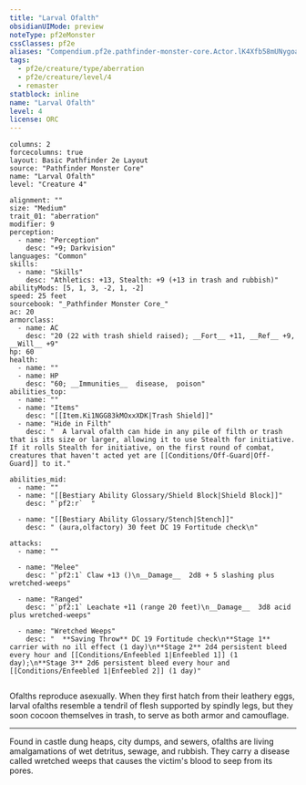 ```yaml
---
title: "Larval Ofalth"
obsidianUIMode: preview
noteType: pf2eMonster
cssClasses: pf2e
aliases: "Compendium.pf2e.pathfinder-monster-core.Actor.lK4Xfb58mUNygoae" 
tags:
  - pf2e/creature/type/aberration
  - pf2e/creature/level/4
  - remaster
statblock: inline
name: "Larval Ofalth"
level: 4
license: ORC
---
```


```statblock
columns: 2
forcecolumns: true
layout: Basic Pathfinder 2e Layout
source: "Pathfinder Monster Core"
name: "Larval Ofalth"
level: "Creature 4"

alignment: ""
size: "Medium"
trait_01: "aberration"
modifier: 9
perception:
  - name: "Perception"
    desc: "+9; Darkvision"
languages: "Common"
skills:
  - name: "Skills"
    desc: "Athletics: +13, Stealth: +9 (+13 in trash and rubbish)"
abilityMods: [5, 1, 3, -2, 1, -2]
speed: 25 feet
sourcebook: "_Pathfinder Monster Core_"
ac: 20
armorclass:
  - name: AC
    desc: "20 (22 with trash shield raised); __Fort__ +11, __Ref__ +9, __Will__ +9"
hp: 60
health:
  - name: ""
  - name: HP
    desc: "60; __Immunities__  disease,  poison"
abilities_top:
  - name: ""
  - name: "Items"
    desc: "[[Item.Ki1NGG83kMOxxXDK|Trash Shield]]"
  - name: "Hide in Filth"
    desc: "  A larval ofalth can hide in any pile of filth or trash that is its size or larger, allowing it to use Stealth for initiative. If it rolls Stealth for initiative, on the first round of combat, creatures that haven't acted yet are [[Conditions/Off-Guard|Off-Guard]] to it."

abilities_mid:
  - name: ""
  - name: "[[Bestiary Ability Glossary/Shield Block|Shield Block]]"
    desc: "`pf2:r`  "

  - name: "[[Bestiary Ability Glossary/Stench|Stench]]"
    desc: " (aura,olfactory) 30 feet DC 19 Fortitude check\n"

attacks:
  - name: ""

  - name: "Melee"
    desc: "`pf2:1` Claw +13 ()\n__Damage__  2d8 + 5 slashing plus wretched-weeps"

  - name: "Ranged"
    desc: "`pf2:1` Leachate +11 (range 20 feet)\n__Damage__  3d8 acid plus wretched-weeps"

  - name: "Wretched Weeps"
    desc: "  **Saving Throw** DC 19 Fortitude check\n**Stage 1** carrier with no ill effect (1 day)\n**Stage 2** 2d4 persistent bleed every hour and [[Conditions/Enfeebled 1|Enfeebled 1]] (1 day);\n**Stage 3** 2d6 persistent bleed every hour and [[Conditions/Enfeebled 1|Enfeebled 2]] (1 day)"
 
```



Ofalths reproduce asexually. When they first hatch from their leathery eggs, larval ofalths resemble a tendril of flesh supported by spindly legs, but they soon cocoon themselves in trash, to serve as both armor and camouflage.

* * *

Found in castle dung heaps, city dumps, and sewers, ofalths are living amalgamations of wet detritus, sewage, and rubbish. They carry a disease called wretched weeps that causes the victim's blood to seep from its pores.
